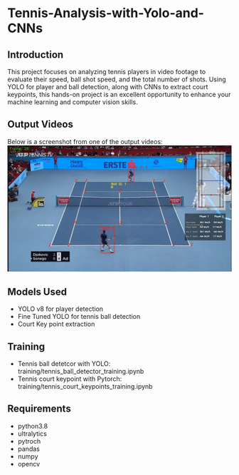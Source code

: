 # Tennis-Analysis-with-Yolo-and-CNNs
## Introduction
This project focuses on analyzing tennis players in video footage to evaluate their speed, ball shot speed, and the total number of shots. Using YOLO for player and ball detection, along with CNNs to extract court keypoints, this hands-on project is an excellent opportunity to enhance your machine learning and computer vision skills.

## Output Videos
Below is a screenshot from one of the output videos:
![Screenshot](output_videos/screenshot.jpeg)

## Models Used
* YOLO v8 for player detection
* Fine Tuned YOLO for tennis ball detection
* Court Key point extraction

## Training
* Tennis ball detetcor with YOLO: training/tennis_ball_detector_training.ipynb
* Tennis court keypoint with Pytorch: training/tennis_court_keypoints_training.ipynb

## Requirements
* python3.8
* ultralytics
* pytroch
* pandas
* numpy 
* opencv
